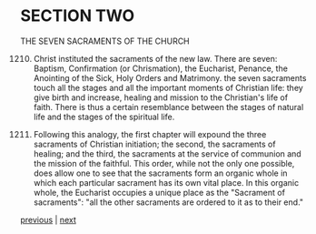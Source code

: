 # SECTION TWO

THE SEVEN SACRAMENTS OF THE CHURCH

1210. Christ instituted the sacraments of the new law. There are seven: Baptism, Confirmation (or Chrismation), the Eucharist, Penance, the Anointing of the Sick, Holy Orders and Matrimony. the seven sacraments touch all the stages and all the important moments of Christian life: they give birth and increase, healing and mission to the Christian's life of faith. There is thus a certain resemblance between the stages of natural life and the stages of the spiritual life.

1211. Following this analogy, the first chapter will expound the three sacraments of Christian initiation; the second, the sacraments of healing; and the third, the sacraments at the service of communion and the mission of the faithful. This order, while not the only one possible, does allow one to see that the sacraments form an organic whole in which each particular sacrament has its own vital place. In this organic whole, the Eucharist occupies a unique place as the "Sacrament of sacraments": "all the other sacraments are ordered to it as to their end."

[previous](https://github.com/Tenari/non-fiction/blob/master/catechism/__P3D.md) | [next](https://github.com/Tenari/non-fiction/blob/master/catechism/__P3F.md)